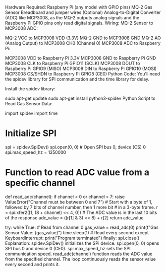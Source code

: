 Hardware Required:
Raspberry Pi (any model with GPIO pins)
MQ-2 Gas Sensor
Breadboard and jumper wires
(Optional) Analog-to-Digital Converter (ADC) like MCP3008, as the MQ-2 outputs analog signals and the Raspberry Pi GPIO pins only read digital signals.
Wiring:
MQ-2 Sensor to MCP3008 ADC:

MQ-2 VCC to MCP3008 VDD (3.3V)
MQ-2 GND to MCP3008 GND
MQ-2 AO (Analog Output) to MCP3008 CH0 (Channel 0)
MCP3008 ADC to Raspberry Pi:

MCP3008 VDD to Raspberry Pi 3.3V
MCP3008 GND to Raspberry Pi GND
MCP3008 CLK to Raspberry Pi GPIO11 (SCLK)
MCP3008 DOUT to Raspberry Pi GPIO9 (MISO)
MCP3008 DIN to Raspberry Pi GPIO10 (MOSI)
MCP3008 CS/SHDN to Raspberry Pi GPIO8 (CE0)
Python Code:
You'll need the spidev library for SPI communication and the time library for delay.

Install the spidev library:


sudo apt-get update
sudo apt-get install python3-spidev
Python Script to Read Gas Sensor Data:


import spidev
import time

# Initialize SPI
spi = spidev.SpiDev()
spi.open(0, 0)  # Open SPI bus 0, device (CS) 0
spi.max_speed_hz = 1350000

# Function to read ADC value from a specific channel
def read_adc(channel):
    if channel < 0 or channel > 7:
        raise ValueError("Channel must be between 0 and 7")
    # Start with a byte of 1, followed by 7 bits of channel number, then 1 more bit
    # in a 3-byte frame.
    r = spi.xfer2([1, (8 + channel) << 4, 0])
    # The ADC value is in the last 10 bits of the response
    adc_value = ((r[1] & 3) << 8) + r[2]
    return adc_value

try:
    while True:
        # Read from channel 0
        gas_value = read_adc(0)
        print(f"Gas Sensor Value: {gas_value}")
        time.sleep(1)  # Read every second
except KeyboardInterrupt:
    print("Program terminated")
finally:
    spi.close()
Explanation:
spidev.SpiDev() initializes the SPI device.
spi.open(0, 0) opens SPI bus 0 and device 0 (CE0).
spi.max_speed_hz sets the SPI communication speed.
read_adc(channel) function reads the ADC value from the specified channel.
The loop continuously reads the sensor value every second and prints it.
